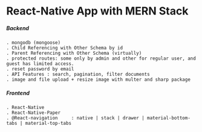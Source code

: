 # React-Native App with MERN Stack


##### Backend
	. mongodb (mongoose)
	. Child Referencing with Other Schema by id
	. Parent Referencing with Other Schema (virtually)
	. protected routes: some only by admin and other for regular user, and guest has limited access.
	. reset password by email
	. API Features : search, pagination, filter documents
	. image and file upload + resize image with multer and sharp package


##### Frontend
	. React-Native
	. React-Native-Paper
	. @React-navigation 	: native | stack | drawer | material-bottom-tabs | material-top-tabs
